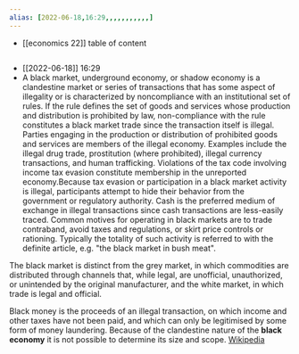 ```yaml
---
alias: [2022-06-18,16:29,,,,,,,,,,,]
---
```

- [[economics 22]]
table of content
```toc
```

- [[2022-06-18]] 16:29
- A black market, underground economy, or shadow economy is a clandestine market or series of transactions that has some aspect of illegality or is characterized by noncompliance with an institutional set of rules. If the rule defines the set of goods and services whose production and distribution is prohibited by law, non-compliance with the rule constitutes a black market trade since the transaction itself is illegal. Parties engaging in the production or distribution of prohibited goods and services are members of the illegal economy. Examples include the illegal drug trade, prostitution (where prohibited), illegal currency transactions, and human trafficking. Violations of the tax code involving income tax evasion constitute membership in the unreported economy.Because tax evasion or participation in a black market activity is illegal, participants attempt to hide their behavior from the government or regulatory authority. Cash is the preferred medium of exchange in illegal transactions since cash transactions are less-easily traced. Common motives for operating in black markets are to trade contraband, avoid taxes and regulations, or skirt price controls or rationing. Typically the totality of such activity is referred to with the definite article, e.g. "the black market in bush meat".

The black market is distinct from the grey market, in which commodities are distributed through channels that, while legal, are unofficial, unauthorized, or unintended by the original manufacturer, and the white market, in which trade is legal and official.

Black money is the proceeds of an illegal transaction, on which income and other taxes have not been paid, and which can only be legitimised by some form of money laundering. Because of the clandestine nature of the **black economy** it is not possible to determine its size and scope.
[Wikipedia](https://en.wikipedia.org/wiki/Black%20market)